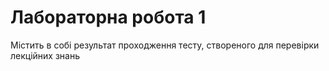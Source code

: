 # Лабораторна робота 1
Містить в собі результат проходження тесту, створеного для перевірки лекційних знань
